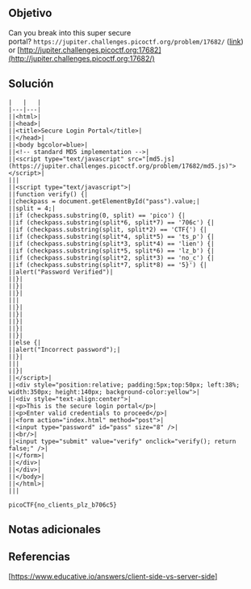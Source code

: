 ## Objetivo
Can you break into this super secure portal? `https://jupiter.challenges.picoctf.org/problem/17682/` ([link](https://jupiter.challenges.picoctf.org/problem/17682/)) or [http://jupiter.challenges.picoctf.org:17682](http://jupiter.challenges.picoctf.org:17682/)
## Solución
```
|   |   |
|---|---|
||<html>|
||<head>|
||<title>Secure Login Portal</title>|
||</head>|
||<body bgcolor=blue>|
||<!-- standard MD5 implementation -->|
||<script type="text/javascript" src="[md5.js](https://jupiter.challenges.picoctf.org/problem/17682/md5.js)"></script>|
|||
||<script type="text/javascript">|
||function verify() {|
||checkpass = document.getElementById("pass").value;|
||split = 4;|
||if (checkpass.substring(0, split) == 'pico') {|
||if (checkpass.substring(split*6, split*7) == '706c') {|
||if (checkpass.substring(split, split*2) == 'CTF{') {|
||if (checkpass.substring(split*4, split*5) == 'ts_p') {|
||if (checkpass.substring(split*3, split*4) == 'lien') {|
||if (checkpass.substring(split*5, split*6) == 'lz_b') {|
||if (checkpass.substring(split*2, split*3) == 'no_c') {|
||if (checkpass.substring(split*7, split*8) == '5}') {|
||alert("Password Verified")|
||}|
||}|
||}|
|||
||}|
||}|
||}|
||}|
||}|
||else {|
||alert("Incorrect password");|
||}|
|||
||}|
||</script>|
||<div style="position:relative; padding:5px;top:50px; left:38%; width:350px; height:140px; background-color:yellow">|
||<div style="text-align:center">|
||<p>This is the secure login portal</p>|
||<p>Enter valid credentials to proceed</p>|
||<form action="index.html" method="post">|
||<input type="password" id="pass" size="8" />|
||<br/>|
||<input type="submit" value="verify" onclick="verify(); return false;" />|
||</form>|
||</div>|
||</div>|
||</body>|
||</html>|
|||

picoCTF{no_clients_plz_b706c5}
```
## Notas adicionales

## Referencias
[https://www.educative.io/answers/client-side-vs-server-side]

